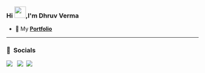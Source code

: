 <h3>Hi <img src="https://media.tenor.com/0CpFOKGVaeMAAAAi/hand-waving-hand.gif" height="30" width="30">,I'm Dhruv Verma </h3>

- 📝 My **[Portfolio](https://dhruvwork.online/)**
----

### 🔗 &nbsp;**Socials**
<a href="https://x.com/dhruvvermax"><img src="https://img.shields.io/badge/Twitter-1DA1F2?style=for-the-badge&logo=twitter&logoColor=white"></img></a>&nbsp;&nbsp; <a href="https://github.com/dvermagit"><img src="https://img.shields.io/badge/GitHub-100000?style=for-the-badge&logo=github&logoColor=white"></img></a>&nbsp;&nbsp;<a href="https://www.linkedin.com/in/dhruv-verma-73b2982b0/"><img src="https://img.shields.io/badge/GitHub-100000?style=for-the-badge&logo=github&logoColor=white"></img></a>&nbsp;&nbsp;


<!--
**dvermagit/dvermagit** is a ✨ _special_ ✨ repository because its `README.md` (this file) appears on your GitHub profile.

Here are some ideas to get you started:

- 🔭 I’m currently working on ...
- 🌱 I’m currently learning ...
- 👯 I’m looking to collaborate on ...
- 🤔 I’m looking for help with ...
- 💬 Ask me about ...
- 📫 How to reach me: ...
- 😄 Pronouns: ...
- ⚡ Fun fact: ...
-->
